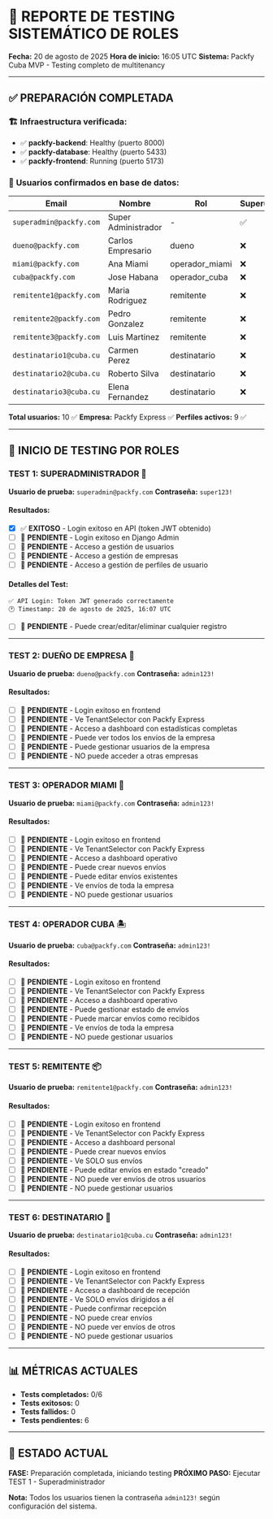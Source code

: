 # 🧪 REPORTE DE TESTING SISTEMÁTICO DE ROLES

**Fecha:** 20 de agosto de 2025
**Hora de inicio:** 16:05 UTC
**Sistema:** Packfy Cuba MVP - Testing completo de multitenancy

---

## ✅ **PREPARACIÓN COMPLETADA**

### 🏗️ **Infraestructura verificada:**

- ✅ **packfy-backend**: Healthy (puerto 8000)
- ✅ **packfy-database**: Healthy (puerto 5433)
- ✅ **packfy-frontend**: Running (puerto 5173)

### 👥 **Usuarios confirmados en base de datos:**

| Email                   | Nombre              | Rol            | Superuser | Staff |
| ----------------------- | ------------------- | -------------- | --------- | ----- |
| `superadmin@packfy.com` | Super Administrador | -              | ✅        | ✅    |
| `dueno@packfy.com`      | Carlos Empresario   | dueno          | ❌        | ✅    |
| `miami@packfy.com`      | Ana Miami           | operador_miami | ❌        | ❌    |
| `cuba@packfy.com`       | Jose Habana         | operador_cuba  | ❌        | ❌    |
| `remitente1@packfy.com` | Maria Rodriguez     | remitente      | ❌        | ❌    |
| `remitente2@packfy.com` | Pedro Gonzalez      | remitente      | ❌        | ❌    |
| `remitente3@packfy.com` | Luis Martinez       | remitente      | ❌        | ❌    |
| `destinatario1@cuba.cu` | Carmen Perez        | destinatario   | ❌        | ❌    |
| `destinatario2@cuba.cu` | Roberto Silva       | destinatario   | ❌        | ❌    |
| `destinatario3@cuba.cu` | Elena Fernandez     | destinatario   | ❌        | ❌    |

**Total usuarios:** 10 ✅
**Empresa:** Packfy Express ✅
**Perfiles activos:** 9 ✅

---

## 🔬 **INICIO DE TESTING POR ROLES**

### **TEST 1: SUPERADMINISTRADOR** 👑

**Usuario de prueba:** `superadmin@packfy.com`
**Contraseña:** `super123!`

#### Resultados:

- [x] ✅ **EXITOSO** - Login exitoso en API (token JWT obtenido)
- [ ] 🔄 **PENDIENTE** - Login exitoso en Django Admin
- [ ] 🔄 **PENDIENTE** - Acceso a gestión de usuarios
- [ ] 🔄 **PENDIENTE** - Acceso a gestión de empresas
- [ ] 🔄 **PENDIENTE** - Acceso a gestión de perfiles de usuario

#### Detalles del Test:

```
✅ API Login: Token JWT generado correctamente
🕐 Timestamp: 20 de agosto de 2025, 16:07 UTC
```

- [ ] 🔄 **PENDIENTE** - Puede crear/editar/eliminar cualquier registro

---

### **TEST 2: DUEÑO DE EMPRESA** 👔

**Usuario de prueba:** `dueno@packfy.com`
**Contraseña:** `admin123!`

#### Resultados:

- [ ] 🔄 **PENDIENTE** - Login exitoso en frontend
- [ ] 🔄 **PENDIENTE** - Ve TenantSelector con Packfy Express
- [ ] 🔄 **PENDIENTE** - Acceso a dashboard con estadísticas completas
- [ ] 🔄 **PENDIENTE** - Puede ver todos los envíos de la empresa
- [ ] 🔄 **PENDIENTE** - Puede gestionar usuarios de la empresa
- [ ] 🔄 **PENDIENTE** - NO puede acceder a otras empresas

---

### **TEST 3: OPERADOR MIAMI** 🌴

**Usuario de prueba:** `miami@packfy.com`
**Contraseña:** `admin123!`

#### Resultados:

- [ ] 🔄 **PENDIENTE** - Login exitoso en frontend
- [ ] 🔄 **PENDIENTE** - Ve TenantSelector con Packfy Express
- [ ] 🔄 **PENDIENTE** - Acceso a dashboard operativo
- [ ] 🔄 **PENDIENTE** - Puede crear nuevos envíos
- [ ] 🔄 **PENDIENTE** - Puede editar envíos existentes
- [ ] 🔄 **PENDIENTE** - Ve envíos de toda la empresa
- [ ] 🔄 **PENDIENTE** - NO puede gestionar usuarios

---

### **TEST 4: OPERADOR CUBA** 🏝️

**Usuario de prueba:** `cuba@packfy.com`
**Contraseña:** `admin123!`

#### Resultados:

- [ ] 🔄 **PENDIENTE** - Login exitoso en frontend
- [ ] 🔄 **PENDIENTE** - Ve TenantSelector con Packfy Express
- [ ] 🔄 **PENDIENTE** - Acceso a dashboard operativo
- [ ] 🔄 **PENDIENTE** - Puede gestionar estado de envíos
- [ ] 🔄 **PENDIENTE** - Puede marcar envíos como recibidos
- [ ] 🔄 **PENDIENTE** - Ve envíos de toda la empresa
- [ ] 🔄 **PENDIENTE** - NO puede gestionar usuarios

---

### **TEST 5: REMITENTE** 📦

**Usuario de prueba:** `remitente1@packfy.com`
**Contraseña:** `admin123!`

#### Resultados:

- [ ] 🔄 **PENDIENTE** - Login exitoso en frontend
- [ ] 🔄 **PENDIENTE** - Ve TenantSelector con Packfy Express
- [ ] 🔄 **PENDIENTE** - Acceso a dashboard personal
- [ ] 🔄 **PENDIENTE** - Puede crear nuevos envíos
- [ ] 🔄 **PENDIENTE** - Ve SOLO sus envíos
- [ ] 🔄 **PENDIENTE** - Puede editar envíos en estado "creado"
- [ ] 🔄 **PENDIENTE** - NO puede ver envíos de otros usuarios
- [ ] 🔄 **PENDIENTE** - NO puede gestionar usuarios

---

### **TEST 6: DESTINATARIO** 🎯

**Usuario de prueba:** `destinatario1@cuba.cu`
**Contraseña:** `admin123!`

#### Resultados:

- [ ] 🔄 **PENDIENTE** - Login exitoso en frontend
- [ ] 🔄 **PENDIENTE** - Ve TenantSelector con Packfy Express
- [ ] 🔄 **PENDIENTE** - Acceso a dashboard de recepción
- [ ] 🔄 **PENDIENTE** - Ve SOLO envíos dirigidos a él
- [ ] 🔄 **PENDIENTE** - Puede confirmar recepción
- [ ] 🔄 **PENDIENTE** - NO puede crear envíos
- [ ] 🔄 **PENDIENTE** - NO puede ver envíos de otros
- [ ] 🔄 **PENDIENTE** - NO puede gestionar usuarios

---

## 📊 **MÉTRICAS ACTUALES**

- **Tests completados:** 0/6
- **Tests exitosos:** 0
- **Tests fallidos:** 0
- **Tests pendientes:** 6

---

## 🔄 **ESTADO ACTUAL**

**FASE:** Preparación completada, iniciando testing
**PRÓXIMO PASO:** Ejecutar TEST 1 - Superadministrador

**Nota:** Todos los usuarios tienen la contraseña `admin123!` según configuración del sistema.
